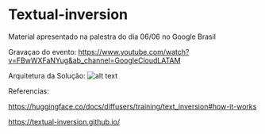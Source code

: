 # Textual-inversion

Material apresentado na palestra do dia 06/06 no Google Brasil

Gravaçao do evento:
https://www.youtube.com/watch?v=FBwWXFaNYug&ab_channel=GoogleCloudLATAM

Arquitetura da Solução:
![alt text](https://drive.google.com/file/d/1XfjJCiSE-qXGXPHGOGjQg88hk-g2Atev/view?usp=sharing)


Referencias:

https://huggingface.co/docs/diffusers/training/text_inversion#how-it-works

https://textual-inversion.github.io/ 

